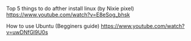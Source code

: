 Top 5 things to do afther install linux (by Nixie pixel)
https://www.youtube.com/watch?v=E8eSog_bhsk

How to use Ubuntu (Begginers guide)
https://www.youtube.com/watch?v=uwDNfGl9U0s
